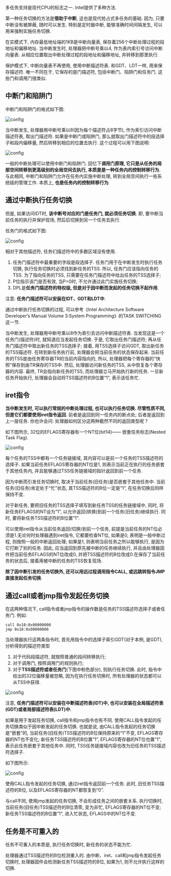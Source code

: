 多任务支持是现代CPU的标志之一. Intel提供了多种方法. 

第一种任务切换的方法是**借助于中断**, 这也是现代抢占式多任务的基础. 因为, 只要中断没有被屏蔽, 随时可以发生. 特别是定时器中断, 能够准确时间间隔发生, 可以用来强制实施任务切换. 

在实模式下, 内存最低地址端的1KB是中断向量表, 保存着256个中断处理过程的段地址和偏移地址. 当中断发生时, 处理器把中断号乘以4, 作为表内索引号访问中断向量表. 从相应位置取出中断处理过程的段地址和偏移地址, 并转移到那里执行. 

保护模式下, 中断向量表不再使用, 使用中断描述符表. 和GDT、LDT一样, 用来保存描述符. 唯一不同在于, 它保存的是门描述符, 包括中断门、陷阱门和任务门. 这些门和调用门很类似. 

## 中断门和陷阱门

中断门和陷阱门的格式如下图: 

![config](images/2.png)

当中断发生, 处理器用中断号乘以8(因为每个描述符占8字节), 作为索引访问中断描述符表, 取出门描述符. 如果是中断门或陷阱门, 那么就取出门描述符中的段选择子和段内偏移量, 然后转移到相应的位置去执行. 这个过程可以用下图说明: 

![config](images/3.png)

一般的中断处理可以使用中断门和陷阱门. 回忆下**调用门原理, 它只是从任务的局部空间转移到更高级别的全局空间去执行, 本质是是一种任务内的控制转移行为**. 与此相同, 中断门和陷阱门允许在任务内实施中断处理, 转到全局空间执行一些系统级的管理工作. 本质上, **也是任务内的控制转移行为**. 

## 通过中断执行任务切换

但是, 如果访问IDT时, **该中断号对应的门是任务门, 就必须任务切换**. 即, 要中断当前任务的执行并保护现场, 然后后切换到另一个任务去执行. 

任务门的格式如下图: 

![config](images/4.png)

相对于其他描述符, 任务们描述符中的多数区域没有使用. 

1. 任务门描述符中最重要的字段是段选择子. 任务门用于在中断发生时执行任务切换, 执行任务切换时必须找到新任务的TSS. 所以, 任务门应该指向任务的TSS. 为了指向任务的TSS, 只需要在任务门描述符中给出任务的TSS选择子; 
2. P位指示该门是否有效, 当P=0时, 不允许通过此门实施任务切换; 
3. DPL是**任务门描述符的特权级, 但是对于因中断而发起的任务切换不起作用**. 

注意: **任务门描述符可以安装在IDT、GDT和LDT中**. 

通过中断执行任务切换的过程, 可以参考《Intel Architecture Software Developer’s Manual Volume 3:System Programming》的TASK SWITCHING这一节. 

当中断发生, 处理器用中断号乘以8作为索引去访问中断描述符表. 当发现这是一个任务门(描述符)时, 就知道应当发起任务切换. 于是, 它取出任务门描述符; 再从任务门描述符中取出新任务的TSS选择子; 接着, 用TSS选择子访问GDT, 取出新任务的TSS描述符. 在转到新任务执行前, 处理器会把当前任务的状态保存起来. 当前任务的TSS是由任务寄存器TR的当前内容指向的, 所以, 处理器把每个寄存器的“快照”保存到由TR保存的TSS中. 然后, 处理器访问新任务的TSS, 从中恢复各个寄存器的内容. 最终, TR会指向新任务的TSS, 而处理器立马开始执行新的任务. 一旦新任务开始执行, 处理器会自动将TSS描述符的B位置“1”, 表示该任务忙. 

## iret指令

**当中断发生时, 可以执行常规的中断处理过程, 也可以执行任务切换. 尽管性质不同, 但是它们都要使用iret指令返回**. 前者是返回到同一任务内的断点处; 后者是返回到上一层任务. 你也许会问: 处理器如何区分这两种截然不同的返回类型呢？

如下图所示, 32位的EFLAGS寄存器有一个NT位(bit14)—— 嵌套任务标志(Nested Task Flag).

![config](images/5.png)

每个任务的TSS中都有一个任务链接域, 其内容可以是前一个任务的TSS描述符的选择子. 如果当前任务EFLAGS寄存器的NT位是1, 则表示当前正在执行的任务嵌套于其他任务内, 并且能够通过TSS任务链接域的指针返回到前一个任务. 

因为中断而引发任务切换时, 取决于当前任务(旧任务)是否嵌套于其他任务中. 当前任务(旧任务)肯定处于“忙”状态, 其TSS描述符的B位一定是“1”, 在任务切换后同样保持不变. 

对于新任务, 要把旧任务的TSS选择子填写到新任务TSS的任务链接域中, 同时, 将新任务EFLAGS的NT设为“1”, 以允许返回(转换)到前一个任务(旧任务)继续执行. 同时, 要将新任务TSS描述符的B位置“1”. 

可以使用iret指令从当前任务返回(切换)到前一个任务, 前提是当前任务的NT位必须是1.无论何时处理器遇到iret指令, 它都要检查NT位, 如果是0, 表明是一般中断过程, 则按照一般的中断返回处理; 如果是1, 则表明当前任务之所以能够执行, 是因为它打断了别的任务. 因此, 应当返回到原先被中断的任务继续执行, 并且由处理器固件把当前任务EFLAGS的NT位改成0, 并把TSS描述符的B位改成0.在保存了当前任务的状态后, 接着用被中断的任务的TSS恢复现场. 

**除了因中断引发的任务切换外, 还可以用远过程调用指令CALL, 或远跳转指令JMP直接发起任务切换**. 

## 通过call或者jmp指令发起任务切换

在这两种情况下, call指令或者jmp指令的操作数是任务的TSS描述符选择子或者任务门. 例如: 

```
call 0x10:0x00000000
jmp 0x10:0x00000000
```

当处理器执行这两条指令时, 首先用指令中的选择子索引GDT(对于本例, 是GDT), 分析得到的描述符类型 

1. 对于代码段描述符, 就按照普通的段间转移执行;  
2. 对于调用门, 按照调用门的规则执行;  
3. 对于**TSS描述符或者任务门**(下图中粉色部分), 则执行任务切换. 此时, 指令中给出的32位偏移量被忽略, 因为在执行任务切换时, 所有处理器的状态都可以从TSS中获得. 

![config](images/6.png)

注意, **任务门描述符可以安装在中断描述符表(IDT)中, 也可以安装在全局描述符表(GDT)或者局部描述符表(LDT)中**. 

如果是用于发起任务切换, call指令和jmp指令也有不同. 使用CALL指令发起的任务切换类似于因中断发起的任务切换. 也就是说, 由CALL指令发起的任务切换是“嵌套”的, 当前任务(旧任务)TSS描述符的B位保持原来的“1”不变, EFLAGS寄存器的NT也不变化; 新任务TSS描述符的B位置“1”, EFLAGS寄存器的NT位也置“1”, 表示此任务嵌套于其他任务中. 同时, TSS任务链接域内容也改为旧任务的TSS描述符选择子. 

如下图所示: 

![config](images/7.png)

使用CALL指令发起的任务切换, 通过iret指令返回前一个任务. 此时, 旧任务TSS描述符的B位, 以及EFLAGS寄存器的NT都恢复到“0”. 

与call不同, 使用jmp发起的任务切换, 不会形成任务之间的嵌套关系. 执行切换时, 当前任务(旧任务)TSS描述符的B位清零, 变为非忙, EFLAGS寄存器的NT位不变; 新任务TSS描述符的B位置“1”, 进入忙状态, EFLAGS中的NT位不变. 

## 任务是不可重入的

任务不可重入的本质是, 执行任务切换时, 新任务的状态不能为忙. 

处理器通过TSS描述符的B位检测重入的. 由中断、iret、call和jmp指令发起任务切换时, 处理器固件会检测新任务TSS描述符的B位, 如果为1, 则不允许执行这样的切换. 